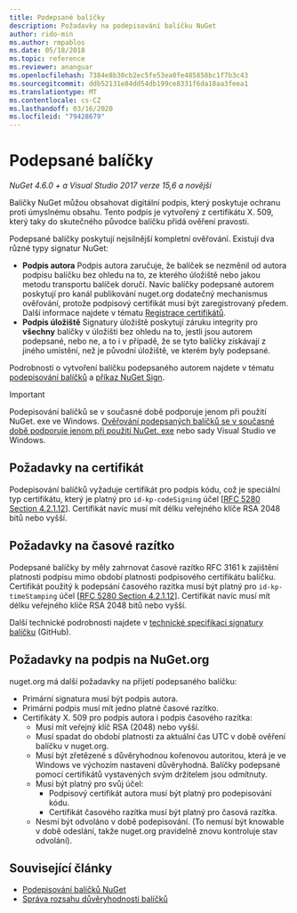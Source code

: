 ```yaml
---
title: Podepsané balíčky
description: Požadavky na podepisování balíčku NuGet
author: rido-min
ms.author: rmpablos
ms.date: 05/18/2018
ms.topic: reference
ms.reviewer: ananguar
ms.openlocfilehash: 7384e8b30cb2ec5fe53ea0fe485858bc1f7b3c43
ms.sourcegitcommit: ddb52131e84dd54db199ce8331f6da18aa3feea1
ms.translationtype: MT
ms.contentlocale: cs-CZ
ms.lasthandoff: 03/16/2020
ms.locfileid: "79428679"
---
```

# <a name="signed-packages"></a>Podepsané balíčky

*NuGet 4.6.0 + a Visual Studio 2017 verze 15,6 a novější*

Balíčky NuGet můžou obsahovat digitální podpis, který poskytuje ochranu proti úmyslnému obsahu. Tento podpis je vytvořený z certifikátu X. 509, který taky do skutečného původce balíčku přidá ověření pravosti.

Podepsané balíčky poskytují nejsilnější kompletní ověřování. Existují dva různé typy signatur NuGet:
- **Podpis autora** Podpis autora zaručuje, že balíček se nezměnil od autora podpisu balíčku bez ohledu na to, ze kterého úložiště nebo jakou metodu transportu balíček doručí. Navíc balíčky podepsané autorem poskytují pro kanál publikování nuget.org dodatečný mechanismus ověřování, protože podpisový certifikát musí být zaregistrovaný předem. Další informace najdete v tématu [Registrace certifikátů](#signature-requirements-on-nugetorg).
- **Podpis úložiště** Signatury úložiště poskytují záruku integrity pro **všechny** balíčky v úložišti bez ohledu na to, jestli jsou autorem podepsané, nebo ne, a to i v případě, že se tyto balíčky získávají z jiného umístění, než je původní úložiště, ve kterém byly podepsané.   

Podrobnosti o vytvoření balíčku podepsaného autorem najdete v tématu [podepisování balíčků](../create-packages/Sign-a-package.md) a [příkaz NuGet Sign](../reference/cli-reference/cli-ref-sign.md).

> [!Important]
> Podepisování balíčků se v současné době podporuje jenom při použití NuGet. exe ve Windows. [Ověřování podepsaných balíčků se v současné době podporuje jenom při použití NuGet. exe](../reference/cli-reference/cli-ref-verify.md) nebo sady Visual Studio ve Windows.

## <a name="certificate-requirements"></a>Požadavky na certifikát

Podepisování balíčků vyžaduje certifikát pro podpis kódu, což je speciální typ certifikátu, který je platný pro `id-kp-codeSigning` účel [[RFC 5280 Section 4.2.1.12](https://tools.ietf.org/html/rfc5280#section-4.2.1.12)]. Certifikát navíc musí mít délku veřejného klíče RSA 2048 bitů nebo vyšší.

## <a name="timestamp-requirements"></a>Požadavky na časové razítko

Podepsané balíčky by měly zahrnovat časové razítko RFC 3161 k zajištění platnosti podpisu mimo období platnosti podpisového certifikátu balíčku. Certifikát použitý k podepsání časového razítka musí být platný pro `id-kp-timeStamping` účel [[RFC 5280 Section 4.2.1.12](https://tools.ietf.org/html/rfc5280#section-4.2.1.12)]. Certifikát navíc musí mít délku veřejného klíče RSA 2048 bitů nebo vyšší.

Další technické podrobnosti najdete v [technické specifikaci signatury balíčku](https://github.com/NuGet/Home/wiki/Package-Signatures-Technical-Details) (GitHub).

## <a name="signature-requirements-on-nugetorg"></a>Požadavky na podpis na NuGet.org

nuget.org má další požadavky na přijetí podepsaného balíčku:

- Primární signatura musí být podpis autora.
- Primární podpis musí mít jedno platné časové razítko.
- Certifikáty X. 509 pro podpis autora i podpis časového razítka:
  - Musí mít veřejný klíč RSA (2048) nebo vyšší.
  - Musí spadat do období platnosti za aktuální čas UTC v době ověření balíčku v nuget.org.
  - Musí být zřetězené s důvěryhodnou kořenovou autoritou, která je ve Windows ve výchozím nastavení důvěryhodná. Balíčky podepsané pomocí certifikátů vystavených svým držitelem jsou odmítnuty.
  - Musí být platný pro svůj účel: 
    - Podpisový certifikát autora musí být platný pro podepisování kódu.
    - Certifikát časového razítka musí být platný pro časová razítka.
  - Nesmí být odvoláno v době podepisování. (To nemusí být knowable v době odeslání, takže nuget.org pravidelně znovu kontroluje stav odvolání).
  
  
## <a name="related-articles"></a>Související články

- [Podepisování balíčků NuGet](../create-packages/Sign-a-Package.md)
- [Správa rozsahu důvěryhodnosti balíčků](../consume-packages/installing-signed-packages.md)
